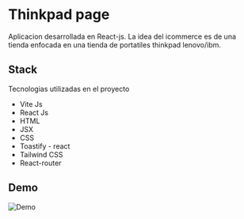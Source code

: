 # Thinkpad page
Aplicacion desarrollada en React-js. La idea del icommerce es de una tienda enfocada en una tienda de portatiles thinkpad lenovo/ibm. 
## Stack
Tecnologias utilizadas en el proyecto
- Vite Js
- React Js
- HTML
- JSX
- CSS
- Toastify - react
- Tailwind CSS
- React-router
## Demo
![Demo](/src/git/demo.gif)